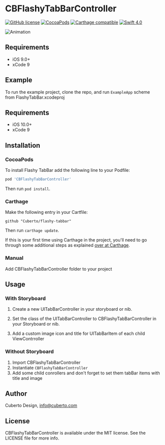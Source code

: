 # CBFlashyTabBarController

[![GitHub license](https://img.shields.io/badge/license-MIT-lightgrey.svg)](https://raw.githubusercontent.com/Cuberto/flashy-tabbar/master/LICENSE)
[![CocoaPods](https://img.shields.io/cocoapods/v/CBFlashyTabBarController.svg)](http://cocoapods.org/pods/CBFlashyTabBarController)
[![Carthage compatible](https://img.shields.io/badge/Carthage-compatible-4BC51D.svg?style=flat)](https://github.com/Cuberto/flashy-tabbar)
[![Swift 4.0](https://img.shields.io/badge/Swift-4.2-green.svg?style=flat)](https://developer.apple.com/swift/)

![Animation](https://raw.githubusercontent.com/Cuberto/flashy-tabbar/master/Screenshots/animation.gif)

## Requirements

- iOS 9.0+
- xCode 9

## Example

To run the example project, clone the repo, and run `ExampleApp`  scheme from FlashyTabBar.xcodeproj

## Requirements

- iOS 10.0+
- xCode 9

## Installation

### CocoaPods
To install Flashy TabBar add the following line to your Podfile:
```ruby
pod 'CBFlashyTabBarController'
```
Then run `pod install`.

### Carthage

Make the following entry in your Cartfile:

```
github "Cuberto/flashy-tabbar"
```

Then run `carthage update`.

If this is your first time using Carthage in the project, you'll need to go through some additional steps as explained [over at Carthage](https://github.com/Carthage/Carthage#adding-frameworks-to-an-application).

### Manual

Add CBFlashyTabBarController folder to your project

## Usage

### With Storyboard

1. Create a new UITabBarController in your storyboard or nib.

2. Set the class of the UITabBarController to CBFlashyTabBarController in your Storyboard or nib.

3. Add a custom image icon and title for UITabBarItem of each child ViewContrroller

### Without Storyboard

1. Import CBFlashyTabBarController
2. Instantiate `CBFlashyTabBarController`
3. Add some child conrollers and don't forget to set them tabBar items with title and image


## Author

Cuberto Design, info@cuberto.com

## License

CBFlashyTabBarController is available under the MIT license. See the LICENSE file for more info.
